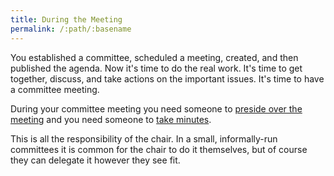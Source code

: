 ```yaml
---
title: During the Meeting
permalink: /:path/:basename
---
```


You established a committee, scheduled a meeting, created, and then published
the agenda. Now it's time to do the real work. It's time to get together,
discuss, and take actions on the important issues. It's time to have a committee
meeting.

During your committee meeting you need someone to [preside over the meeting](preside) and you need someone to [take minutes](take-minutes).

This is all the responsibility of the chair. In a small, informally-run
committees it is common for the chair to do it themselves, but of course they
can delegate it however they see fit.
